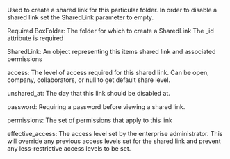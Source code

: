 Used to create a shared link for this particular folder. 
In order to disable a shared link set the SharedLink parameter to empty.

Required
BoxFolder: The folder for which to create a SharedLink
The _id attribute is required

SharedLink: An object representing this items shared link and associated permissions

access: The level of access required for this shared link. Can be open, company, collaborators, or null to get default share level.

unshared_at: The day that this link should be disabled at.

password: Requiring a password before viewing a shared link.

permissions: The set of permissions that apply to this link

effective_access: The access level set by the enterprise administrator. This will override any previous access levels set for the shared link and prevent any less-restrictive access levels to be set.